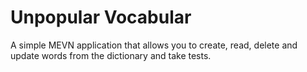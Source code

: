 # Unpopular Vocabular
A simple MEVN application that allows you to create, read, delete and update words from the dictionary and take tests.
